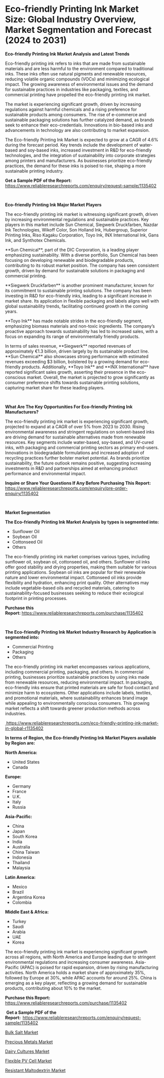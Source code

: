 <p><h1>Eco-friendly Printing Ink Market Size: Global Industry Overview, Market Segmentation and Forecast (2024 to 2031)</h1></p><p><strong>Eco-friendly Printing Ink Market Analysis and Latest Trends</strong></p>
<p><p>Eco-friendly printing ink refers to inks that are made from sustainable materials and are less harmful to the environment compared to traditional inks. These inks often use natural pigments and renewable resources, reducing volatile organic compounds (VOCs) and minimizing ecological impact. The growing awareness of environmental issues and the demand for sustainable practices in industries like packaging, textiles, and commercial printing have propelled the eco-friendly printing ink market.</p><p>The market is experiencing significant growth, driven by increasing regulations against harmful chemicals and a rising preference for sustainable products among consumers. The rise of e-commerce and sustainable packaging solutions has further catalyzed demand, as brands seek to enhance their eco-credentials. Innovations in bio-based inks and advancements in technology are also contributing to market expansion.</p><p>The Eco-friendly Printing Ink Market is expected to grow at a CAGR of 4.6% during the forecast period. Key trends include the development of water-based and soy-based inks, increased investment in R&D for eco-friendly technologies, and the integration of sustainability into corporate strategies among printers and manufacturers. As businesses prioritize eco-friendly practices, the demand for these inks is poised to rise, shaping a more sustainable printing industry.</p></p>
<p><strong>Get a Sample PDF of the Report:&nbsp;</strong> <a href="https://www.reliableresearchreports.com/enquiry/request-sample/1135402?utm_campaign=1444&utm_medium=2&utm_source=Github&utm_content=ia&utm_term=09102024&utm_id=eco-friendly-printing-ink">https://www.reliableresearchreports.com/enquiry/request-sample/1135402</a></p>
<p>&nbsp;</p>
<p><strong>Eco-friendly Printing Ink Major Market Players</strong></p>
<p><p>The eco-friendly printing ink market is witnessing significant growth, driven by increasing environmental regulations and sustainable practices. Key players in this market include Sun Chemical, Siegwerk Druckfarben, Nazdar Ink Technologies, Wikoff Color, Son Holland Ink, Hubergroup, Superior Printing Inks, Riso Kagaku Corporation, Toyo Ink, INX International Ink, Gans Ink, and Synthotex Chemicals. </p><p>**Sun Chemical**, part of the DIC Corporation, is a leading player emphasizing sustainability. With a diverse portfolio, Sun Chemical has been focusing on developing renewable and biodegradable products, contributing to its robust market position. The company has seen consistent growth, driven by demand for sustainable solutions in packaging and commercial printing.</p><p>**Siegwerk Druckfarben** is another prominent manufacturer, known for its commitment to sustainable printing solutions. The company has been investing in R&D for eco-friendly inks, leading to a significant increase in market share. Its application in flexible packaging and labels aligns well with global sustainability trends, facilitating continued growth in the coming years.</p><p>**Toyo Ink** has made notable strides in the eco-friendly segment, emphasizing biomass materials and non-toxic ingredients. The company’s proactive approach towards sustainability has led to increased sales, with a focus on expanding its range of environmentally friendly products.</p><p>In terms of sales revenue, **Siegwerk** reported revenues of approximately €1.3 billion, driven largely by its sustainable product line. **Sun Chemical** also showcases strong performance with estimated revenues exceeding $3 billion, bolstered by a growing demand for eco-friendly products. Additionally, **Toyo Ink** and **INX International** have reported significant sales growth, asserting their presence in the eco-conscious market. Overall, the market is projected to grow significantly as consumer preference shifts towards sustainable printing solutions, capturing market share for these leading players.</p></p>
<p>&nbsp;</p>
<p><strong>What Are The Key Opportunities For Eco-friendly Printing Ink Manufacturers?</strong></p>
<p><p>The eco-friendly printing ink market is experiencing significant growth, projected to expand at a CAGR of over 5% from 2023 to 2030. Rising environmental awareness and stringent regulations on solvent-based inks are driving demand for sustainable alternatives made from renewable resources. Key segments include water-based, soy-based, and UV-cured inks, with packaging and commercial printing sectors as primary end-users. Innovations in biodegradable formulations and increased adoption of recycling practices further bolster market potential. As brands prioritize sustainability, the future outlook remains positive, suggesting increasing investments in R&D and partnerships aimed at enhancing product performance and environmental impact.</p></p>
<p><strong>Inquire or Share Your Questions If Any Before Purchasing This Report:</strong> <a href="https://www.reliableresearchreports.com/enquiry/pre-order-enquiry/1135402?utm_campaign=1444&utm_medium=2&utm_source=Github&utm_content=ia&utm_term=09102024&utm_id=eco-friendly-printing-ink">https://www.reliableresearchreports.com/enquiry/pre-order-enquiry/1135402</a></p>
<p>&nbsp;</p>
<p><strong>Market Segmentation</strong></p>
<p><strong>The Eco-friendly Printing Ink Market Analysis by types is segmented into:</strong></p>
<p><ul><li>Sunflower Oil</li><li>Soybean Oil</li><li>Cottonseed Oil</li><li>Others</li></ul></p>
<p><p>The eco-friendly printing ink market comprises various types, including sunflower oil, soybean oil, cottonseed oil, and others. Sunflower oil inks offer good stability and drying properties, making them suitable for various printing applications. Soybean oil inks are popular for their renewable nature and lower environmental impact. Cottonseed oil inks provide flexibility and hydration, enhancing print quality. Other alternatives may include vegetable-based oils and recycled materials, catering to sustainability-focused businesses seeking to reduce their ecological footprint in printing processes.</p></p>
<p><strong>Purchase this Report:&nbsp;</strong><a href="https://www.reliableresearchreports.com/purchase/1135402?utm_campaign=1444&utm_medium=2&utm_source=Github&utm_content=ia&utm_term=09102024&utm_id=eco-friendly-printing-ink">https://www.reliableresearchreports.com/purchase/1135402</a></p>
<p>&nbsp;</p>
<p><strong>The Eco-friendly Printing Ink Market Industry Research by Application is segmented into:</strong></p>
<p><ul><li>Commercial Printing</li><li>Packaging</li><li>Others</li></ul></p>
<p><p>The eco-friendly printing ink market encompasses various applications, including commercial printing, packaging, and others. In commercial printing, businesses prioritize sustainable practices by using inks made from renewable resources, reducing environmental impact. In packaging, eco-friendly inks ensure that printed materials are safe for food contact and minimize harm to ecosystems. Other applications include labels, textiles, and promotional materials, where sustainability enhances brand image while appealing to environmentally conscious consumers. This growing market reflects a shift towards greener production methods across industries.</p></p>
<p><a href="https://www.reliableresearchreports.com/eco-friendly-printing-ink-market-in-global-r1135402?utm_campaign=1444&utm_medium=2&utm_source=Github&utm_content=ia&utm_term=09102024&utm_id=eco-friendly-printing-ink">&nbsp;https://www.reliableresearchreports.com/eco-friendly-printing-ink-market-in-global-r1135402</a></p>
<p><strong>In terms of Region, the Eco-friendly Printing Ink Market Players available by Region are:</strong></p>
<p>
    <p> <strong> North America: </strong>
        <ul>
            <li>United States</li>
            <li>Canada</li>
        </ul>
        </p> 
    <p> <strong> Europe: </strong>
        <ul>
            <li>Germany</li>
            <li>France</li>
            <li>U.K.</li>
            <li>Italy</li>
            <li>Russia</li>
        </ul>
        </p> 
    <p> <strong> Asia-Pacific: </strong>
        <ul>
            <li>China</li>
            <li>Japan</li>
            <li>South Korea</li>
            <li>India</li>
            <li>Australia</li>
            <li>China Taiwan</li>
            <li>Indonesia</li>
            <li>Thailand</li>
            <li>Malaysia</li>
        </ul>
        </p> 
    <p> <strong> Latin America: </strong>
        <ul>
            <li>Mexico</li>
            <li>Brazil</li>
            <li>Argentina Korea</li>
            <li>Colombia</li>
        </ul>
        </p> 
    <p> <strong> Middle East & Africa: </strong>
        <ul>
            <li>Turkey</li>
            <li>Saudi</li>
            <li>Arabia</li>
            <li>UAE</li>
            <li>Korea</li>
        </ul>
    </p>
    </p>
<p><p>The eco-friendly printing ink market is experiencing significant growth across all regions, with North America and Europe leading due to stringent environmental regulations and increasing consumer awareness. Asia-Pacific (APAC) is poised for rapid expansion, driven by rising manufacturing activities. North America holds a market share of approximately 35%, followed by Europe at 30%, while APAC accounts for around 25%. China is emerging as a key player, reflecting a growing demand for sustainable products, contributing about 10% to the market.</p></p>
<p><strong>Purchase this Report: </strong><a href="https://www.reliableresearchreports.com/purchase/1135402?utm_campaign=1444&utm_medium=2&utm_source=Github&utm_content=ia&utm_term=09102024&utm_id=eco-friendly-printing-ink">https://www.reliableresearchreports.com/purchase/1135402</a></p>
<p>&nbsp;<strong>Get a Sample PDF of the Report:&nbsp;&nbsp;</strong><a href="https://www.reliableresearchreports.com/enquiry/request-sample/1135402?utm_campaign=1444&utm_medium=2&utm_source=Github&utm_content=ia&utm_term=09102024&utm_id=eco-friendly-printing-ink">https://www.reliableresearchreports.com/enquiry/request-sample/1135402</a></p>
<p><strong></strong></p>
<p><p><a href="https://www.linkedin.com/pulse/in-depth-bulk-salt-market-review-size-share-46cagr-growth-qxlpe?utm_campaign=1444&utm_medium=2&utm_source=Github&utm_content=ia&utm_term=09102024&utm_id=eco-friendly-printing-ink">Bulk Salt Market</a></p><p><a href="https://www.linkedin.com/pulse/precious-metals-market-penetration-strategies-untapped-markets-nf8hf?utm_campaign=1444&utm_medium=2&utm_source=Github&utm_content=ia&utm_term=09102024&utm_id=eco-friendly-printing-ink">Precious Metals Market</a></p><p><a href="https://www.linkedin.com/pulse/dairy-cultures-market2024-2031-industry-insights-investment-tbele?utm_campaign=1444&utm_medium=2&utm_source=Github&utm_content=ia&utm_term=09102024&utm_id=eco-friendly-printing-ink">Dairy Cultures Market</a></p><p><a href="https://www.linkedin.com/pulse/flexible-pv-cell-market-size-segmentation-trends-growth-analysis-iusue?utm_campaign=1444&utm_medium=2&utm_source=Github&utm_content=ia&utm_term=09102024&utm_id=eco-friendly-printing-ink">Flexible PV Cell Market</a></p><p><a href="https://www.linkedin.com/pulse/top-trends-transforming-resistant-maltodextrin-market-2024--kgfde?utm_campaign=1444&utm_medium=2&utm_source=Github&utm_content=ia&utm_term=09102024&utm_id=eco-friendly-printing-ink">Resistant Maltodextrin Market</a></p></p>